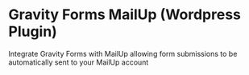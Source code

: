 # Gravity Forms MailUp (Wordpress Plugin)
Integrate Gravity Forms with MailUp allowing form submissions to be automatically sent to your MailUp account
